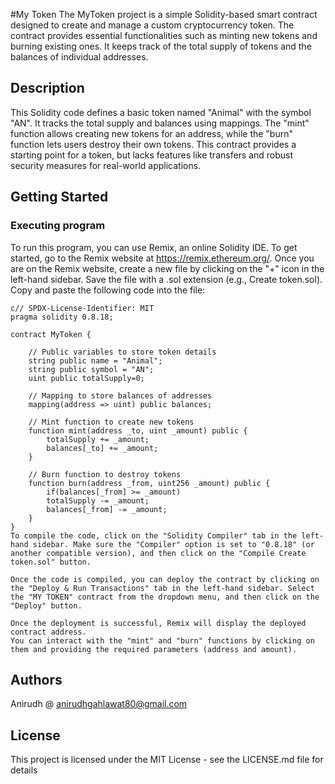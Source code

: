 #My Token
The MyToken project is a simple Solidity-based smart contract designed to create and manage a custom cryptocurrency token. The contract provides essential functionalities such as minting new tokens and burning existing ones. It keeps track of the total supply of tokens and the balances of individual addresses.

## Description
This Solidity code defines a basic token named "Animal" with the symbol "AN". It tracks the total supply and balances using mappings. The "mint" function allows creating new tokens for an address, while the "burn" function lets users destroy their own tokens. This contract provides a starting point for a token, but lacks features like transfers and robust security measures for real-world applications.

## Getting Started

### Executing program
To run this program, you can use Remix, an online Solidity IDE. To get started, go to the Remix website at https://remix.ethereum.org/.
Once you are on the Remix website, create a new file by clicking on the "+" icon in the left-hand sidebar. Save the file with a .sol extension (e.g., Create token.sol). Copy and paste the following code into the file:


```
c// SPDX-License-Identifier: MIT
pragma solidity 0.8.18;

contract MyToken {
    
    // Public variables to store token details
    string public name = "Animal";
    string public symbol = "AN";
    uint public totalSupply=0;

    // Mapping to store balances of addresses
    mapping(address => uint) public balances;

    // Mint function to create new tokens
    function mint(address _to, uint _amount) public {
        totalSupply += _amount;
        balances[_to] += _amount;
    }

    // Burn function to destroy tokens
    function burn(address _from, uint256 _amount) public {
        if(balances[_from] >= _amount)
        totalSupply -= _amount;
        balances[_from] -= _amount;
    }
}
To compile the code, click on the "Solidity Compiler" tab in the left-hand sidebar. Make sure the "Compiler" option is set to "0.8.18" (or another compatible version), and then click on the "Compile Create token.sol" button.

Once the code is compiled, you can deploy the contract by clicking on the "Deploy & Run Transactions" tab in the left-hand sidebar. Select the "MY TOKEN" contract from the dropdown menu, and then click on the "Deploy" button.

Once the deployment is successful, Remix will display the deployed contract address.
You can interact with the "mint" and "burn" functions by clicking on them and providing the required parameters (address and amount).

```
## Authors

Anirudh
@ anirudhgahlawat80@gmail.com


## License

This project is licensed under the MIT License - see the LICENSE.md file for details
